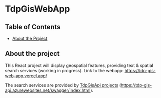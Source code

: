 # TdpGisWebApp


## Table of Contents
* [About the Project](#about-the-project)

  
## About the project
This React project will display geospatial features, providing text & spatial search services (working in progress). 
Link to the webapp: https://tdp-gis-web-app.vercel.app/

The search services are provided by <a href="https://github.com/sagabob/TdpGisApi"  target="_blank">TdpGisApi projects</a> (https://tdp-gis-api.azurewebsites.net/swagger/index.html).
